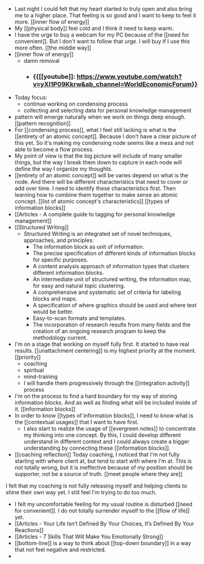 - Last night I could felt that my heart started to truly open and also bring me to a higher place. That feeling is so good and I want to keep to feel it more. [[inner flow of energy]]
- My [[physical body]] feel cold and I think it need to keep warm.
- I have the urge to buy a webcam for my PC because of the [[need for convenient]]. But I don't want to follow that urge. I will buy if I use this more often. [[the middle way]]
- [[inner flow of energy]]
    - damn removal
        - ### {{[[youtube]]: https://www.youtube.com/watch?v=yXI1P09Kkrw&ab_channel=WorldEconomicForum}}
- Today focus:
    - continue working on condensing process
    - collecting and selecting data for personal knowledge management
- pattern will emerge naturally when we work on things deep enough. [[pattern recognition]]
- For [[condensing process]], what I feel still lacking is what is the [[entirety of an atomic concept]]. Because I don't have a clear picture of this yet. So it's making my condensing node seems like a mess and not able to become a flow process.
- My point of view is that the big picture will include of many smaller things, but the way I break them down to capture in each node will define the way I organize my thoughts.
- [[entirety of an atomic concept]] will be varies depend on what is the node. And there will be different characteristics that need to cover or add over time. I need to identify these characteristics first. Then learning how to combine them together to make sense an atomic concept. [[list of atomic concept's characteristics]] [[types of information blocks]]
- [[Articles - A complete guide to tagging for personal knowledge management]]
- [[Structured Writing]]
    - Structured Writing is an integrated set of novel techniques, approaches, and principles:
        - The information block as unit of information.
        - The precise specification of different kinds of information blocks for specific purposes.
        - A content analysis approach of information types that clusters different information blocks.
        - An intermediate unit of structured writing, the information map, for easy and natural topic clustering.
        - A comprehensive and systematic set of criteria for labeling blocks and maps.
        - A specification of where graphics should be used and where text would be better.
        - Easy-to-scan formats and templates.
        - The incorporation of research results from many fields and the creation of an ongoing research program to keep the methodology current.
- I'm on a stage that working on myself fully first. It started to have real results. [[unattachment centering]] is my highest priority at the moment. [[priority]]
    - coaching
    - spiritual
    - mind-training
    - I will handle them progressively through the [[integration activity]] process
- I'm on the process to find a hard boundary for my way of storing information blocks. And as well as finding what will be included inside of it. [[information blocks]]
- In order to know [[types of information blocks]], I need to know what is the [[contextual usages]] that I want to have first.
    - I also start to realize the usage of [[evergreen notes]] to concentrate my thinking into one concept. By this, I could develop different understand in different context and I could always create a bigger understanding by connecting these [[information blocks]].
- [[coaching reflection]] Today coaching, I noticed that I'm not fully starting with where client at, but tend to start with where I'm at. This is not totally wrong, but it is ineffective because of my position should be supporter, not be a source of truth. [[meet people
where they are]] 

I felt that my coaching is not fully releasing myself and helping clients to shine their own way yet. I still feel I'm trying to do too much. 
- I felt my uncomfortable feeling for my usual routine is disturbed [[need for convenient]]. I do not totally surrender myself to the [[flow of life]] yet.
- [[Articles - Your Life Isn’t Defined By Your Choices, It’s Defined By Your Reactions]]
- [[Articles - 7 Skills That Will Make You Emotionally Strong]]
- [[bottom-line]] is a way to think about [[top-down boundary]] in a way that not feel negative and restricted.
- 
